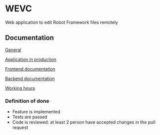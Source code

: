 # WEVC

Web application to edit Robot Framework files remotely

## Documentation

[General](https://github.com/ohtuprojekti-eficode/WEVC/blob/documentation/documentation/general.md)

[Application in production](http://135.181.89.96:3000/)

[Frontend documentation](https://github.com/ohtuprojekti-eficode/WEVC/blob/documentation/documentation/frontend.md)

[Backend documentation](https://github.com/ohtuprojekti-eficode/WEVC/blob/documentation/documentation/backend.md)

[Working hours](https://docs.google.com/spreadsheets/d/1YDC3QcxFgtNw_KvYTQlDE8rA0DA7rvMYv_ZlsHXdvww)



### Definition of done
* Feature is implemented
* Tests are passed
* Code is reviewed: at least 2 person have accepted changes in the pull request
